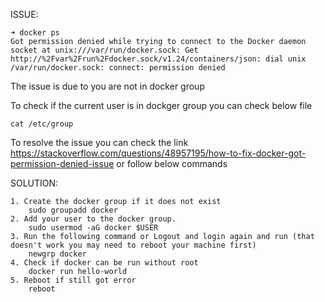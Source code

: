 ISSUE:
```
➜ docker ps
Got permission denied while trying to connect to the Docker daemon socket at unix:///var/run/docker.sock: Get http://%2Fvar%2Frun%2Fdocker.sock/v1.24/containers/json: dial unix /var/run/docker.sock: connect: permission denied
```

The issue is due to you are not in docker group

To check if the current user is in dockger group you can check below file
```
cat /etc/group
```

To resolve the issue you can check the link https://stackoverflow.com/questions/48957195/how-to-fix-docker-got-permission-denied-issue or follow below commands

SOLUTION:
```
1. Create the docker group if it does not exist
    sudo groupadd docker
2. Add your user to the docker group.
    sudo usermod -aG docker $USER
3. Run the following command or Logout and login again and run (that doesn't work you may need to reboot your machine first)
    newgrp docker
4. Check if docker can be run without root
    docker run hello-world
5. Reboot if still got error
    reboot
```
